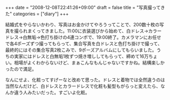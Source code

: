 +++
date = "2008-12-08T22:41:26+09:00"
draft = false
title = "写真撮ってきた"
categories = ["diary"]
+++

結婚式をやらないかわり、写真はお金かけてやろうってことで、200数十枚の写真を撮られまくってきました。11:00に衣装選びから始めて、白ドレス→カラードレス→白無垢→色打ち掛けの4連コンボで、19:00終了。カメラマンにお任せで各4ポーズずつ撮ってもらって、集合写真を白ドレスと色打ち掛けで撮って、最終的にはその集合写真2枚こみで、9ポーズアルバムにしてもらいました。うちの実家にはドレスと白無垢1枚ずつ焼き増ししてもらって、締めて16万ちょい。相場がよくわからないけど、まぁこんなもんじゃないですかね。結構楽しかったので満足。

なんにせよ、化粧ってすげーなと改めて思った。ドレスと着物では全然違うのは当然なんだけど、白ドレスとカラードレスで化粧も髪型もがらっと変えたら、なんか違う人みたいだった。すごいよ化粧。
